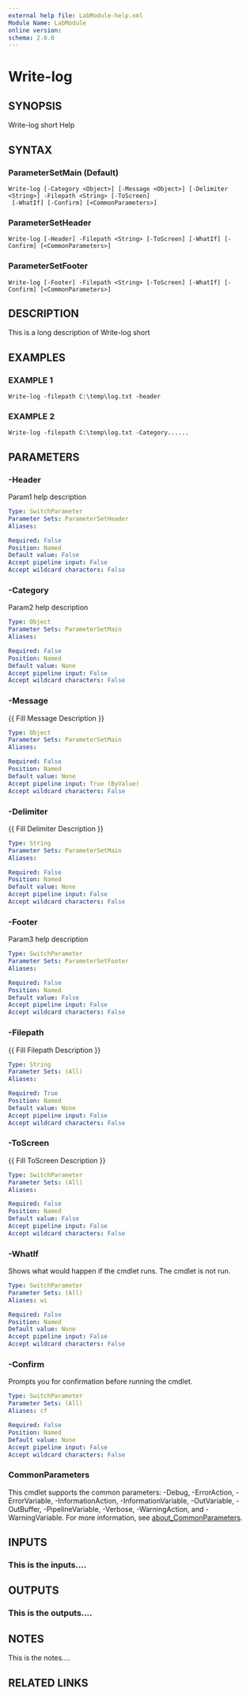 ```yaml
---
external help file: LabModule-help.xml
Module Name: LabModule
online version:
schema: 2.0.0
---
```


# Write-log

## SYNOPSIS
Write-log short Help

## SYNTAX

### ParameterSetMain (Default)
```
Write-log [-Category <Object>] [-Message <Object>] [-Delimiter <String>] -Filepath <String> [-ToScreen]
 [-WhatIf] [-Confirm] [<CommonParameters>]
```

### ParameterSetHeader
```
Write-log [-Header] -Filepath <String> [-ToScreen] [-WhatIf] [-Confirm] [<CommonParameters>]
```

### ParameterSetFooter
```
Write-log [-Footer] -Filepath <String> [-ToScreen] [-WhatIf] [-Confirm] [<CommonParameters>]
```

## DESCRIPTION
This is a long description of Write-log short

## EXAMPLES

### EXAMPLE 1
```
Write-log -filepath C:\temp\log.txt -header
```

### EXAMPLE 2
```
Write-log -filepath C:\temp\log.txt -Category......
```

## PARAMETERS

### -Header
Param1 help description

```yaml
Type: SwitchParameter
Parameter Sets: ParameterSetHeader
Aliases:

Required: False
Position: Named
Default value: False
Accept pipeline input: False
Accept wildcard characters: False
```

### -Category
Param2 help description

```yaml
Type: Object
Parameter Sets: ParameterSetMain
Aliases:

Required: False
Position: Named
Default value: None
Accept pipeline input: False
Accept wildcard characters: False
```

### -Message
{{ Fill Message Description }}

```yaml
Type: Object
Parameter Sets: ParameterSetMain
Aliases:

Required: False
Position: Named
Default value: None
Accept pipeline input: True (ByValue)
Accept wildcard characters: False
```

### -Delimiter
{{ Fill Delimiter Description }}

```yaml
Type: String
Parameter Sets: ParameterSetMain
Aliases:

Required: False
Position: Named
Default value: None
Accept pipeline input: False
Accept wildcard characters: False
```

### -Footer
Param3 help description

```yaml
Type: SwitchParameter
Parameter Sets: ParameterSetFooter
Aliases:

Required: False
Position: Named
Default value: False
Accept pipeline input: False
Accept wildcard characters: False
```

### -Filepath
{{ Fill Filepath Description }}

```yaml
Type: String
Parameter Sets: (All)
Aliases:

Required: True
Position: Named
Default value: None
Accept pipeline input: False
Accept wildcard characters: False
```

### -ToScreen
{{ Fill ToScreen Description }}

```yaml
Type: SwitchParameter
Parameter Sets: (All)
Aliases:

Required: False
Position: Named
Default value: False
Accept pipeline input: False
Accept wildcard characters: False
```

### -WhatIf
Shows what would happen if the cmdlet runs.
The cmdlet is not run.

```yaml
Type: SwitchParameter
Parameter Sets: (All)
Aliases: wi

Required: False
Position: Named
Default value: None
Accept pipeline input: False
Accept wildcard characters: False
```

### -Confirm
Prompts you for confirmation before running the cmdlet.

```yaml
Type: SwitchParameter
Parameter Sets: (All)
Aliases: cf

Required: False
Position: Named
Default value: None
Accept pipeline input: False
Accept wildcard characters: False
```

### CommonParameters
This cmdlet supports the common parameters: -Debug, -ErrorAction, -ErrorVariable, -InformationAction, -InformationVariable, -OutVariable, -OutBuffer, -PipelineVariable, -Verbose, -WarningAction, and -WarningVariable. For more information, see [about_CommonParameters](http://go.microsoft.com/fwlink/?LinkID=113216).

## INPUTS

### This is the inputs....
## OUTPUTS

### This is the outputs....
## NOTES
This is the notes....

## RELATED LINKS
